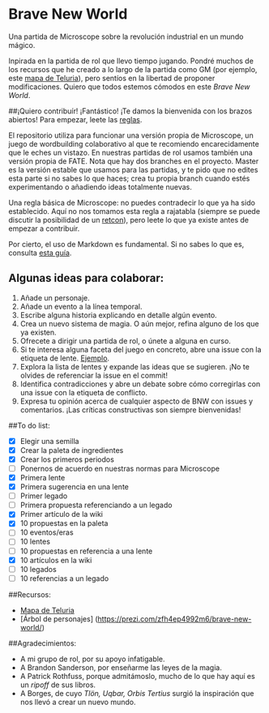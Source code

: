 # Brave New World
Una partida de Microscope sobre la revolución industrial en un mundo mágico.

Inpirada en la partida de rol que llevo tiempo jugando. Pondré muchos de los recursos que he creado a lo largo de la partida como GM (por ejemplo, este [mapa de Teluria](https://a.tiles.mapbox.com/v4/jsevillamol.i93m7klp/page.html?access_token=pk.eyJ1IjoianNldmlsbGFtb2wiLCJhIjoiSm1WUHlHdyJ9.EM6-CuJF4jRisGjpiaxa5A#7/73.524/86.968)), pero sentíos en la libertad de proponer modificaciones. Quiero que todos estemos cómodos en este *Brave New World*.

##¡Quiero contribuír!
¡Fantástico! ¡Te damos la bienvenida con los brazos abiertos!
Para empezar, leete las [reglas](https://github.com/Jsevillamol/Brave-New-World/wiki/P%C3%A1gina-Principal).

El repositorio utiliza para funcionar una versión propia de Microscope, un juego de wordbuilding colaborativo al que te recomiendo encarecidamente que le eches un vistazo. En nuestras partidas de rol usamos también una versión propia de FATE.
Nota que hay dos branches en el proyecto. Master es la versión estable que usamos para las partidas, y te pido que no edites esta parte si no sabes lo que haces; crea tu propia branch cuando estés experimentando o añadiendo ideas totalmente nuevas.

Una regla básica de Microscope: no puedes contradecir lo que ya ha sido establecido. Aquí no nos tomamos esta regla a rajatabla (siempre se puede discutir la posibilidad de un [retcon](http://tvtropes.org/pmwiki/pmwiki.php/Main/Retcon)), pero leete lo que ya existe antes de empezar a contribuir.

Por cierto, el uso de Markdown es fundamental. Si no sabes lo que es, consulta [esta guía](https://guides.github.com/features/mastering-markdown/).

Algunas ideas para colaborar:
----
1. Añade un personaje.
2. Añade un evento a la línea temporal.
4. Escribe alguna historia explicando en detalle algún evento.
5. Crea un nuevo sistema de magia. O aún mejor, refina alguno de los que ya existen.
5. Ofrecete a dirigir una partida de rol, o únete a alguna en curso.
6. Si te interesa alguna faceta del juego en concreto, abre una issue con la etiqueta de lente. [Ejemplo](https://github.com/Jsevillamol/Brave-New-World/issues/3).
7. Explora la lista de lentes y expande las ideas que se sugieren. ¡No te olvides de referenciar la issue en el commit!
8. Identifica contradicciones y abre un debate sobre cómo corregirlas con una issue con la etiqueta de conflicto.
9. Expresa tu opinión acerca de cualquier aspecto de BNW con issues y comentarios. ¡Las críticas constructivas son siempre bienvenidas!

##To do list:
- [x] Elegir una semilla
- [x] Crear la paleta de ingredientes
- [x] Crear los primeros periodos
- [ ] Ponernos de acuerdo en nuestras normas para Microscope
- [x] Primera lente
- [x] Primera sugerencia en una lente
- [ ] Primer legado
- [ ] Primera propuesta referenciando a un legado
- [x] Primer artículo de la wiki
- [x] 10 propuestas en la paleta
- [ ] 10 eventos/eras
- [ ] 10 lentes
- [ ] 10 propuestas en referencia a una lente
- [x] 10 artículos en la wiki
- [ ] 10 legados
- [ ] 10 referencias a un legado

##Recursos:
* [Mapa de Teluria](https://a.tiles.mapbox.com/v4/jsevillamol.i93m7klp/page.html?access_token=pk.eyJ1IjoianNldmlsbGFtb2wiLCJhIjoiSm1WUHlHdyJ9.EM6-CuJF4jRisGjpiaxa5A#7/73.524/86.968)
* [Árbol de personajes] (https://prezi.com/zfh4ep4992m6/brave-new-world/)

##Agradecimientos:
* A mi grupo de rol, por su apoyo infatigable.
* A Brandon Sanderson, por enseñarme las leyes de la magia.
* A Patrick Rothfuss, porque admitámoslo, mucho de lo que hay aquí es un *ripoff* de sus libros.
* A Borges, de cuyo *Tlön, Uqbar, Orbis Tertius* surgió la inspiración que nos llevó a crear un nuevo mundo.
